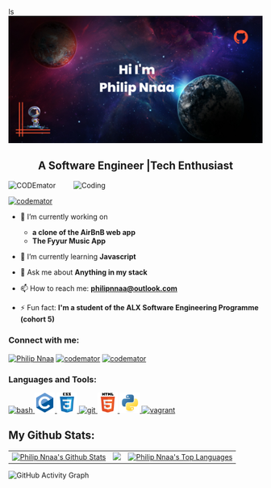 ls
![MasterHead](./assets/GithubHeader-PhilipNnaa.png)

<h2 align="center">A Software Engineer |Tech Enthusiast</h2>
<img align= "right" alt="Coding" width="375" src="https://cdn.dribbble.com/users/1162077/screenshots/3848914/media/320984a9ca58b3c73274c9259ecf6de8.gif">

<p align="left"> <img src="https://komarev.com/ghpvc/?username=CODEmator&label=Profile%20views&color=0e75b6&style=flat" alt="CODEmator" /> </p>

<p align="left"> <a href="https://twitter.com/codematorng" target="blank"><img src="https://img.shields.io/twitter/follow/codematorng?logo=twitter&style=for-the-badge" alt="codemator" /></a> </p>

- 🔭 I’m currently working on <ul><li>**a clone of the AirBnB web app**</li><li>**The Fyyur Music App**</li></ul>


- 🌱 I’m currently learning **Javascript**

- 💬 Ask me about **Anything in my stack**

- 📫 How to reach me: **philipnnaa@outlook.com**

- ⚡ Fun fact: **I'm a student of the ALX Software Engineering Programme (cohort 5)**

<h3 align="left">Connect with me:</h3>
<p align="left">
<a href="https://linkedin.com/in/codemator" target="blank"><img align="center" src="https://raw.githubusercontent.com/rahuldkjain/github-profile-readme-generator/master/src/images/icons/Social/linked-in-alt.svg" alt="Philip Nnaa" height="30" width="40" /></a>
<a href="https://twitter.com/codematorng" target="blank"><img align="center" src="https://raw.githubusercontent.com/rahuldkjain/github-profile-readme-generator/master/src/images/icons/Social/twitter.svg" alt="codemator" height="30" width="40" /></a>
<a href="https://facebook.com/codemator" target="blank"><img align="center" src="https://raw.githubusercontent.com/rahuldkjain/github-profile-readme-generator/master/src/images/icons/Social/facebook.svg" alt="codemator" height="30" width="40" /></a>
<!--<a href="https://instagram.com/codematorng" target="blank"><img align="center" src="https://raw.githubusercontent.com/rahuldkjain/github-profile-readme-generator/master/src/images/icons/Social/instagram.svg" alt="Philip Nnaa" height="30" width="40" /></a>-->
</p>

<h3 align="left">Languages and Tools:</h3>
<p align="left"> <a href="https://www.gnu.org/software/bash/" target="_blank" rel="noreferrer"> <img src="https://www.vectorlogo.zone/logos/gnu_bash/gnu_bash-icon.svg" alt="bash" width="40" height="40"/> </a> <a href="https://www.cprogramming.com/" target="_blank" rel="noreferrer"> <img src="https://raw.githubusercontent.com/devicons/devicon/master/icons/c/c-original.svg" alt="c" width="40" height="40"/> </a> <a href="https://www.w3schools.com/css/" target="_blank" rel="noreferrer"> <img src="https://raw.githubusercontent.com/devicons/devicon/master/icons/css3/css3-original-wordmark.svg" alt="css3" width="40" height="40"/> </a> <a href="https://git-scm.com/" target="_blank" rel="noreferrer"> <img src="https://www.vectorlogo.zone/logos/git-scm/git-scm-icon.svg" alt="git" width="40" height="40"/> </a> <a href="https://www.w3.org/html/" target="_blank" rel="noreferrer"> <img src="https://raw.githubusercontent.com/devicons/devicon/master/icons/html5/html5-original-wordmark.svg" alt="html5" width="40" height="40"/> </a> <a href="https://www.python.org" target="_blank" rel="noreferrer"> <img src="https://raw.githubusercontent.com/devicons/devicon/master/icons/python/python-original.svg" alt="python" width="40" height="40"/> </a> <a href="https://www.vagrantup.com/" target="_blank" rel="noreferrer"> <img src="https://www.vectorlogo.zone/logos/vagrantup/vagrantup-icon.svg" alt="vagrant" width="40" height="40"/> </a> </p>

## My Github Stats:

<table>
  <tr>
    <td>
       <a href="https://github.com/CODEmator"><img alt="Philip Nnaa's Github Stats" src="https://github-readme-stats.vercel.app/api?username=CODEmator&show_icons=true&count_private=true&theme=react&hide_border=true&bg_color=1d2a3a" /></a>
    </td>
    <td>
       <a href="http://www.github.com/CODEmator"><img src="https://github-readme-streak-stats.herokuapp.com/?user=CODEmator&stroke=ffffff&background=1d2a3a&ring=5BCDEC&fire=5BCDEC&currStreakNum=ffffff&currStreakLabel=5BCDEC&sideNums=ffffff&sideLabels=ffffff&dates=ffffff&hide_border=true" /></a>
    </td>
    <td>
      <a href="https://github.com/CODEmator"><img alt="Philip Nnaa's Top Languages" src="https://github-readme-stats.vercel.app/api/top-langs/?username=CODEmator&langs_count=6&count_private=true&layout=compact&theme=react&hide_border=true&bg_color=1d2a3a"/></a>
    </td>
  </tr>
</table>

![GitHub Activity Graph](https://activity-graph.herokuapp.com/graph?username=CODEmator&bg_color=1d2a3a&color=5BCDEC&line=5BCDEC&point=FFFFFF&hide_border=true)

 


